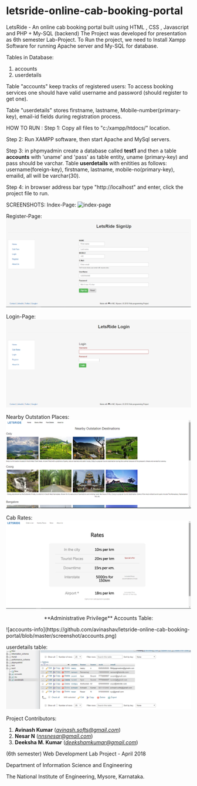 # letsride-online-cab-booking-portal
LetsRide - An online cab booking portal built using HTML , CSS , Javascript and PHP + My-SQL (backend)
The Project was developed for presentation as 6th semester Lab-Project. 
To Run the project, we need to Install Xampp Software for running Apache server and My-SQL for database.

Tables in Database:
1. accounts
2. userdetails

Table "accounts" keep tracks of registered users:
To access booking services one should have valid username and password (should register to get one).

Table "userdetails" stores firstname, lastname, Mobile-number(primary-key), email-id fields during registration process.


HOW TO RUN :
Step 1: Copy all files to "c:/xampp/htdocs/" location.

Step 2: Run XAMPP software, then start Apache and MySql servers.

Step 3: in phpmyadmin create a database called **test1** and then a table **accounts** with 'uname' and 'pass' as table entity, uname (primary-key) and pass should be varchar.
Table **userdetails** with enitities as follows: username(foreign-key), firstname, lastname, mobile-no(primary-key), emailid, all will be varchar(30).

Step 4: in browser address bar type "http://localhost" and enter, click the project file to run.


SCREENSHOTS:
Index-Page:
![index-page](https://github.com/avinashav/letsride-online-cab-booking-portal/blob/master/screenshot/index%20page.png)

Register-Page:
![Register-Page](https://github.com/avinashav/letsride-online-cab-booking-portal/blob/master/screenshot/signup.png)


Login-Page:
![login-page](https://github.com/avinashav/letsride-online-cab-booking-portal/blob/master/screenshot/login.png)

Nearby Outstation Places:
![Outstation-Places](https://github.com/avinashav/letsride-online-cab-booking-portal/blob/master/screenshot/places1.png)

Cab Rates:
![rates](https://github.com/avinashav/letsride-online-cab-booking-portal/blob/master/screenshot/cab-rates-page.png)
<p align="center">
**Administrative Privilege**
Accounts Table:</p>
![accounts-info](https://github.com/avinashav/letsride-online-cab-booking-portal/blob/master/screenshot/accounts.png)

userdetails table:
![users-info](https://github.com/avinashav/letsride-online-cab-booking-portal/blob/master/screenshot/userdetails.png)


Project Contributors:
1. **Avinash Kumar** (*avinash.softs@gmail.com*)
2. **Nesar N** (*nnsnesar@gmail.com*)
3. **Deeksha M. Kumar** (*deekshamkumar@gmail.com*)

(6th semester) Web Development Lab Project - April 2018

Department of Information Science and Engineering

The National Institute of Engineering, Mysore, Karnataka.
